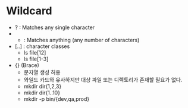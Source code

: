 # Wildcard

- ? : Matches any single character
- * : Matches anything (any number of characters)
- [..] : character classes
  - ls file[12]
  - ls file[1-3]
- {} (Brace)
  - 문자열 생성 허용
  - 와일드 카드와 유사하지만 대상 파일 또는 디렉토리가 존재할 필요가 없다.
  - mkdir dir{1,2,3}
  - mkdir dir{1..10}
  - mkdir -p bin/{dev,qa,prod}
